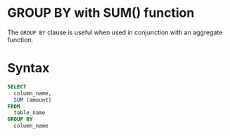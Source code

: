 
# GROUP BY with SUM() function

The `GROUP BY` clause is useful when used in conjunction with an aggregate function.

# Syntax

```sql
SELECT 
  column_name, 
  SUM (amount) 
FROM 
  table_name 
GROUP BY 
  column_name 
```

&nbsp;

&nbsp;


&nbsp;

&nbsp;

&nbsp;

&nbsp;

&nbsp;

&nbsp;
